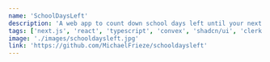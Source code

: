 ```yaml
---
name: 'SchoolDaysLeft'
description: 'A web app to count down school days left until your next break. Create and manage multiple countdowns, customize schedules and holidays, and track progress with a visual progress bar.'
tags: ['next.js', 'react', 'typescript', 'convex', 'shadcn/ui', 'clerk']
image: './images/schooldaysleft.jpg'
link: 'https://github.com/MichaelFrieze/schooldaysleft'
---
```

